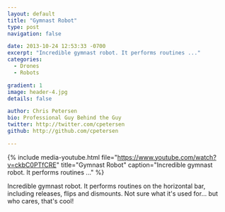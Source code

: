 ```yaml
---
layout: default
title: "Gymnast Robot"
type: post
navigation: false

date: 2013-10-24 12:53:33 -0700
excerpt: "Incredible gymnast robot. It performs routines ..."
categories:
  - Drones
  - Robots

gradient: 1
image: header-4.jpg
details: false

author: Chris Petersen
bio: Professional Guy Behind the Guy
twitter: http://twitter.com/cpetersen
github: http://github.com/cpetersen

---
```


{% include media-youtube.html file="https://www.youtube.com/watch?v=ckbC0PTfCRE" title="Gymnast Robot" caption="Incredible gymnast robot. It performs routines ..." %}

Incredible gymnast robot. It performs routines on the horizontal bar, including releases, flips and dismounts. Not sure what it's used for… but who cares, that's cool! 
